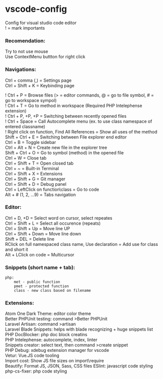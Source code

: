 # vscode-config
Config for visual studio code editor  
! = mark importants  


### Recomendation:  
Try to not use mouse  
Use ContextMenu buttton for right click  

### Navigations:
Ctrl + comma (,) = Settings page  
Ctrl + Shift + K = Keybinding page  

! Ctrl + P = Browse files (> = editor commands, @ = go to file symbol, # = go to workspace sympol)  
! Ctrl + T = Go to method in workspace (Required PHP Intelephense extension)  
! Ctrl + P, +P, +P = Switching between recently opened files  
! Ctrl + Space = Call Autocomplete menu (ex. to use class namespace of entered classname)  
! Right click on function, Find All References = Show all uses of the method  
Shift + Ctrl + E = Switching between File explorer end editor  
Ctrl + B = Toggle sidebar  
Ctrl + Alt + N = Create new file in the explorer tree  
Shift + Ctrl + O = Go to symbol (method) in the opened file  
Ctrl + W = Close tab  
Ctrl + Shift + T = Open closed tab  
Ctrl + ~ = Built-in Terminal  
Ctrl + Shift + X = Extensions  
Ctrl + Shift + G = Git manager  
Ctrl + Shift + D = Debug panel  
Ctrl + LeftClick on function\class = Go to code  
Alt + # (1, 2, ...9) = Tabs navigation  

### Editor:
Ctrl + D, +D = Select word on cursor, select repeates  
Ctrl + Shift + L = Select all occurence (repeats)  
Ctrl + Shift + Up = Move line UP  
Ctrl + Shift + Down = Move line down  
Shift + DEL = Delete line  
RClick on full namespaced class name, Use declaration = Add use for class and short it  
Alt + LClick on code = Multicursor  

### Snippets (short name + tab):  
    php:  
        met - public function   
        pmet - protected function  
        class - new class based on filename  

### Extensions:
Atom One Dark Theme: editor color theme  
Better PHPUnit testing: command >Better PHPUnit  
Laravel Artisan: command >artisan  
Laravel Blade Snippets: helps with blade recognizing + huge snippets list  
PHP DocBlocker: php doc block creatins  
PHP Intelephense: autocomplete, index, linter  
Snippets creator: select text, then command >create snippet  
PHP Debug: xdebug extension manager for vscode  
Vetur: Vue.JS code tooling  
Import cost: Show JS file sizes on import\require  
Beautify: Format JS, JSON, Sass, CSS files
ESlint: javascript code styling
php-cs-fixer: php code styling
